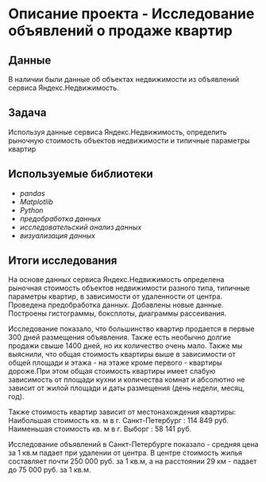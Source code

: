 # Описание проекта - Исследование объявлений о продаже квартир


## Данные

В наличии были данные об объектах недвижимости из объявлений сервиса Яндекс.Недвижимость.

## Задача

Используя данные сервиса Яндекс.Недвижимость, определить рыночную стоимость объектов недвижимости и типичные параметры квартир

## Используемые библиотеки
* *pandas*
* *Matplotlib*
* *Python*
* *предобработка данных*
* *исследовательский анализ данных*
* *визуализация данных*

## Итоги исследования

На основе данных сервиса Яндекс.Недвижимость определена рыночная стоимость
объектов недвижимости разного типа, типичные параметры квартир, в зависимости от
удаленности от центра. Проведена предобработка данных. Добавлены новые данные.
Построены гистограммы, боксплоты, диаграммы рассеивания.

Исследование показало, что большинство квартир продается в первые 300 дней размещения объявления. Также есть необычно долгие продажи свыше 1400 дней, но их количество очень мало. Также мы выяснили, что общая стоимость квартиры выше в зависимости от общей площади и этажа - на этаже кроме первого - квартиры дороже.При этом общая стоимость квартиры имеет слабую зависимость от площади кухни и количества комнат и абсолютно не зависит от жилой площади и даты размещения (день недели, месяц, год).

Также стоимость квартир зависит от местонахождения квартиры: Наибольшая стоимость кв. м в г. Санкт-Петербург : 114 849 руб. Наименьшая стоимость кв. м в г. Выборг : 58 141 руб.

Исследование объявлений в Санкт-Петербурге показало - средняя цена за 1 кв.м падает при удалении от центра. В центре стоимость жилья составляет почти 250 000 руб. за 1 кв.м, а на расстоянии 29 км - падает до 75 000 руб. за 1 кв.м.
